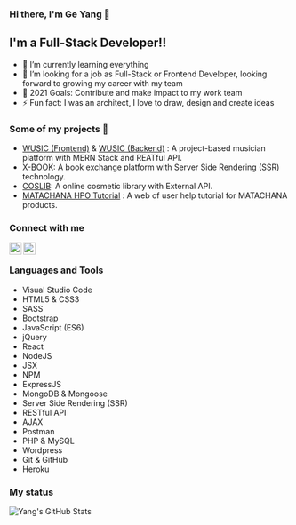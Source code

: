 ### Hi there, I'm Ge Yang 👋

## I'm a Full-Stack Developer!! ##

- 🌱 I’m currently learning everything 
- 👯 I’m looking for a job as Full-Stack or Frontend Developer, looking forward to growing my career with my team
- 🥅 2021 Goals: Contribute and make impact to my work team
- ⚡ Fun fact: I was an architect, I love to draw, design and create ideas

### Some of my projects​ :file_folder: ###

* [WUSIC (Frontend)](https://github.com/ohhyangyang/m3-wusic-client) & [WUSIC (Backend)](https://github.com/ohhyangyang/m3-wusic-server) : A project-based musician platform with MERN     Stack and REATful API.
* [X-BOOK](https://github.com/ohhyangyang/m2-project-library): A book exchange platform with Server Side Rendering (SSR) technology.
* [COSLIB](https://github.com/ohhyangyang/M1-Project): A online cosmetic library  with External API.
* [MATACHANA HPO Tutorial](https://www.matachana.com/User-Help-Tools/HPO/1_Preparing-the-load_en.html) : A web of user help tutorial for MATACHANA products.

### Connect with me ###

[<img align="left" alt="codeSTACKr | LinkedIn" width="22px" src="https://cdn.jsdelivr.net/npm/simple-icons@v3/icons/linkedin.svg" />][linkedin]



[<img align="left" alt="codeSTACKr | Instagram" width="22px" src="https://cdn.jsdelivr.net/npm/simple-icons@v3/icons/instagram.svg" />][instagram]



<br/>

### Languages and Tools ###

- Visual Studio Code
- HTML5 & CSS3
- SASS
- Bootstrap
- JavaScript (ES6)
- jQuery
- React
- NodeJS
- JSX
- NPM
- ExpressJS
- MongoDB & Mongoose
- Server Side Rendering (SSR)
- RESTful API
- AJAX
- Postman
- PHP & MySQL
- Wordpress
- Git & GitHub
- Heroku



### My status
<img align="left" alt="Yang's GitHub Stats" src="https://github-readme-stats.codestackr.vercel.app/api?username=ohhyangyang&show_icons=true&hide_border=true" />





[linkedin]: https://www.linkedin.com/in/yang-ge-bcn/
[instagram]: https://www.instagram.com/ohhyangyang/